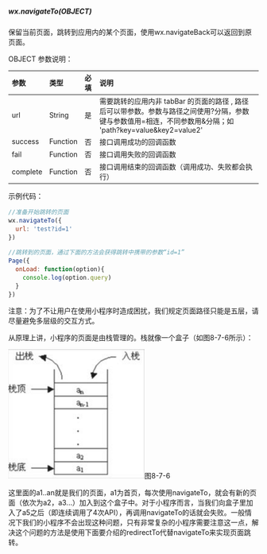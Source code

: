 ##### wx.navigateTo(OBJECT)

保留当前页面，跳转到应用内的某个页面，使用wx.navigateBack可以返回到原页面。

OBJECT 参数说明：

| 参数 | 类型 | 必填 | 说明 |
| :--- | :--- | :--- | :--- |
|url	|String	|是	|需要跳转的应用内非 tabBar 的页面的路径 , 路径后可以带参数。参数与路径之间使用?分隔，参数键与参数值用=相连，不同参数用&分隔；如 'path?key=value&key2=value2'|
|success	|Function	|否	|接口调用成功的回调函数|
|fail	|Function	|否	|接口调用失败的回调函数|
|complete	|Function	|否	|接口调用结束的回调函数（调用成功、失败都会执行）|

示例代码：
```js
//准备开始跳转的页面
wx.navigateTo({
  url: 'test?id=1'
})
```
```js
//跳转到的页面，通过下面的方法会获得跳转中携带的参数“id=1”
Page({
  onLoad: function(option){
    console.log(option.query)
  }
})
```

注意：为了不让用户在使用小程序时造成困扰，我们规定页面路径只能是五层，请尽量避免多层级的交互方式。

从原理上讲，小程序的页面是由栈管理的。栈就像一个盒子（如图8-7-6所示）：

![](/assets/8-7-6.png)图8-7-6

这里面的a1..an就是我们的页面，a1为首页，每次使用navigateTo，就会有新的页面（依次为a2，a3...）加入到这个盒子中。对于小程序而言，当我们向盒子里加入了a5之后（即连续调用了4次API），再调用navigateTo的话就会失败。一般情况下我们的小程序不会出现这种问题，只有非常复杂的小程序需要注意这一点，解决这个问题的方法是使用下面要介绍的redirectTo代替navigateTo来实现页面跳转。